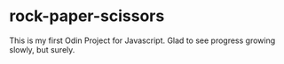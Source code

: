 # rock-paper-scissors

This is my first Odin Project for Javascript. Glad to see progress growing slowly, but surely.
